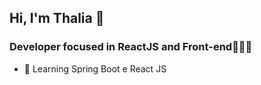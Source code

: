 ## Hi, I'm Thalia 👋
### Developer focused in ReactJS and Front-end👩🏻‍💻

- 🌱  Learning Spring Boot e React JS


